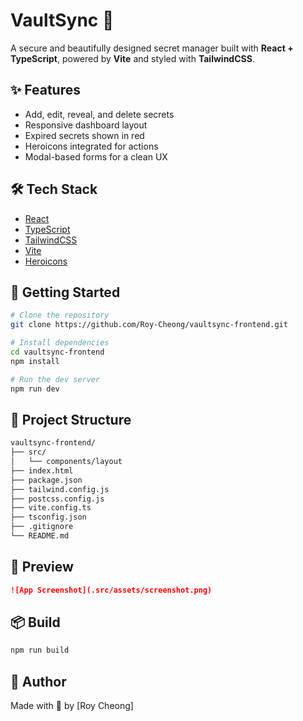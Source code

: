# VaultSync 🔐

A secure and beautifully designed secret manager built with **React + TypeScript**, powered by **Vite** and styled with **TailwindCSS**.

## ✨ Features

- Add, edit, reveal, and delete secrets
- Responsive dashboard layout
- Expired secrets shown in red
- Heroicons integrated for actions
- Modal-based forms for a clean UX

## 🛠️ Tech Stack

- [React](https://reactjs.org/)
- [TypeScript](https://www.typescriptlang.org/)
- [TailwindCSS](https://tailwindcss.com/)
- [Vite](https://vitejs.dev/)
- [Heroicons](https://heroicons.com/)

## 🚀 Getting Started

```bash
# Clone the repository
git clone https://github.com/Roy-Cheong/vaultsync-frontend.git

# Install dependencies
cd vaultsync-frontend
npm install

# Run the dev server
npm run dev
```

## 🧾 Project Structure

```bash
vaultsync-frontend/
├── src/
│   └── components/layout
├── index.html
├── package.json
├── tailwind.config.js
├── postcss.config.js
├── vite.config.ts
├── tsconfig.json
├── .gitignore
└── README.md
```

## 📸 Preview
```md
![App Screenshot](.src/assets/screenshot.png)
```

## 📦 Build

```bash
npm run build
```

## 🧠 Author

Made with 💙 by [Roy Cheong]
```